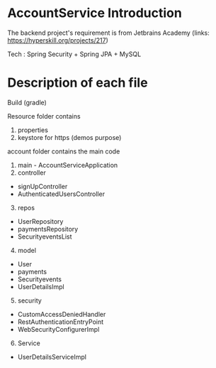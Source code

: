 # AccountService Introduction

The backend project's requirement is from Jetbrains Academy (links: https://hyperskill.org/projects/217)

Tech : Spring Security + Spring JPA + MySQL


# Description of each file 
Build (gradle)

Resource folder contains
  1. properties 
  2. keystore for https (demos purpose)

account folder contains the main code
  1. main
    - AccountServiceApplication
  2. controller 
  - signUpController
  - AuthenticatedUsersController
  3. repos
  - UserRepository
  - paymentsRepository
  - SecurityeventsList
  4. model
  - User
  - payments
  - Securityevents
  - UserDetailsImpl
  5. security
  - CustomAccessDeniedHandler
  - RestAuthenticationEntryPoint
  - WebSecurityConfigurerImpl
  6. Service
  - UserDetailsServiceImpl 
